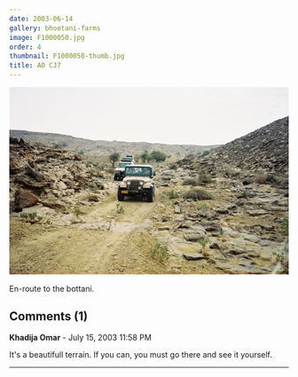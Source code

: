 ```yaml
---
date: 2003-06-14
gallery: bhootani-farms
image: F1000050.jpg
order: 4
thumbnail: F1000050-thumb.jpg
title: AO CJ7
---
```


![AO CJ7](./F1000050.jpg)

En-route to the bottani.

<div id="comments">

## Comments (1)

**Khadija Omar** - July 15, 2003 11:58 PM

It's a beautifull terrain. If you can, you must go there and see it yourself.

---

</div>